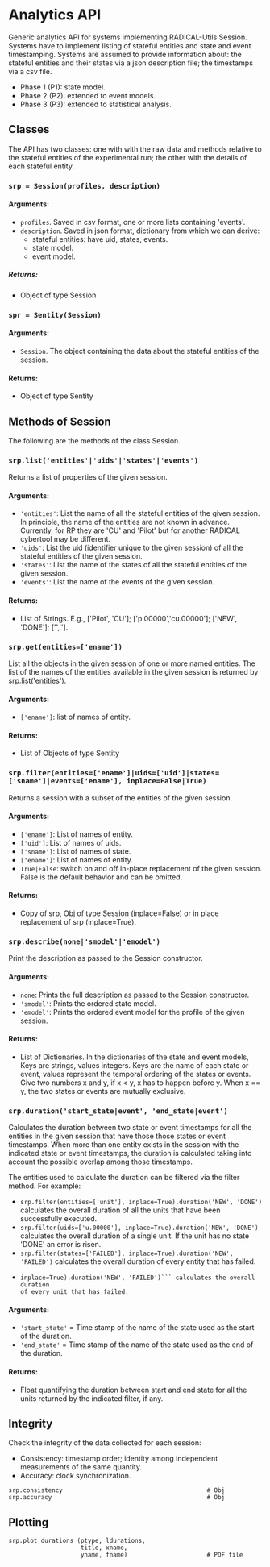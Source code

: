 
# Analytics API

Generic analytics API for systems implementing RADICAL-Utils Session.  Systems
have to implement listing of stateful entities and state and event
timestamping. Systems are assumed to provide information about: the stateful
entities and their states via a json description file; the timestamps via a
csv file.

* Phase 1 (P1): state model.
* Phase 2 (P2): extended to event models.
* Phase 3 (P3): extended to statistical analysis.



## Classes

The API has two classes: one with with the raw data and methods relative to the stateful entities of the experimental run; the other with the details of each stateful entity.


### ```srp = Session(profiles, description)```

#### Arguments:

* ```profiles```. Saved in csv format, one or more lists containing 'events'.
* ```description```. Saved in json format, dictionary from which we can
  derive:
  - stateful entities: have uid, states, events.
  - state model.
  - event model.

##### Returns:

* Object of type Session


### ```spr = Sentity(Session)```

#### Arguments:

* ```Session```. The object containing the data about the stateful entities of
  the session.

#### Returns:

* Object of type Sentity



## Methods of Session

The following are the methods of the class Session.


### ```srp.list('entities'|'uids'|'states'|'events')```

Returns a list of properties of the given session.

#### Arguments:

* ```'entities'```: List the name of all the stateful entities of the given
  session. In principle, the name of the entities are not known in advance.
  Currently, for RP they are 'CU' and 'Pilot' but for another RADICAL
  cybertool may be different.
* ```'uids'```: List the uid (identifier unique to the given session) of all
  the stateful entities of the given session.
* ```'states'```: List the name of the states of all the stateful entities of
  the given session.
* ```'events'```: List the name of the events of the given session.

#### Returns:

* List of Strings. E.g., ['Pilot', 'CU']; ['p.00000','cu.00000']; ['NEW',
  'DONE']; ['',''].


### ```srp.get(entities=['ename'])```

List all the objects in the given session of one or more named entities. The
list of the names of the entities available in the given session is returned
by srp.list('entities').

#### Arguments:

* ```['ename']```: list of names of entity.

#### Returns:

* List of Objects of type Sentity


### ```srp.filter(entities=['ename']|uids=['uid']|states=['sname']|events=['ename'], inplace=False|True)```

Returns a session with a subset of the entities of the given session.

#### Arguments:

* ```['ename']```: List of names of entity.
* ```['uid']```: List of names of uids.
* ```['sname']```: List of names of state.
* ```['ename']```: List of names of entity.
* ```True|False```: switch on and off in-place replacement of the given
  session. False is the default behavior and can be omitted.

#### Returns:

* Copy of srp, Obj of type Session (inplace=False) or in place replacement of
  srp (inplace=True).


### ```srp.describe(none|'smodel'|'emodel')```

Print the description as passed to the Session constructor.

#### Arguments:

* ```none```: Prints the full description as passed to the Session
  constructor.
* ```'smodel'```: Prints the ordered state model.
* ```'emodel'```: Prints the ordered event model for the profile of the given
  session.

#### Returns:

* List of Dictionaries. In the dictionaries of the state and event models,
  Keys are strings, values integers. Keys are the name of each state or event,
  values represent the temporal ordering of the states or events. Give two
  numbers x and y, if x < y, x has to happen before y. When x == y, the two
  states or events are mutually exclusive.


### ```srp.duration('start_state|event', 'end_state|event')```

Calculates the duration between two state or event timestamps for all the
entities in the given session that have those those states or event
timestamps. When more than one entity exists in the session with the indicated
state or event timestamps, the duration is calculated taking into account the
possible overlap among those timestamps.

The entities used to calculate the duration can be filtered via the filter
method. For example:

* ```srp.filter(entities=['unit'], inplace=True).duration('NEW', 'DONE')```
  calculates the overall duration of all the units that have been successfully
  executed.
* ```srp.filter(uids=['u.00000'], inplace=True).duration('NEW', 'DONE')```
  calculates the overall duration of a single unit. If the unit has no state
  'DONE' an error is risen.
* ```srp.filter(states=['FAILED'], inplace=True).duration('NEW', 'FAILED')```
  calculates the overall duration of every entity that has failed.
* ```srp.filter(entities=['unit'], inplace=True).filter(states=['FAILED'],
  inplace=True).duration('NEW', 'FAILED')``` calculates the overall duration
  of every unit that has failed.

#### Arguments:

* ```'start_state'``` = Time stamp of the name of the state used as the start
  of the duration.
* ```'end_state'```   = Time stamp of the name of the state used as the end of
  the duration.

#### Returns:

* Float quantifying the duration between start and end state for all the units
  returned by the indicated filter, if any.



## Integrity

Check the integrity of the data collected for each session:

* Consistency: timestamp order; identity among independent measurements of the
  same quantity.
* Accuracy: clock synchronization.

```
srp.consistency                                        # Obj
srp.accuracy                                           # Obj
```


## Plotting

```
srp.plot_durations (ptype, ldurations,
                    title, xname,
                    yname, fname)                      # PDF file
```


